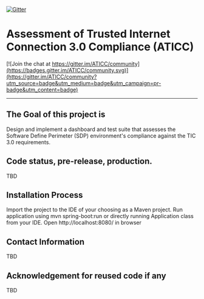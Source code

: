 [![Gitter](https://badges.gitter.im/ATICC/community.svg)](https://gitter.im/ATICC/community?utm_source=badge&utm_medium=badge&utm_campaign=pr-badge)

# Assessment of Trusted Internet Connection 3.0 Compliance (ATICC)

[![Join the chat at https://gitter.im/ATICC/community](https://badges.gitter.im/ATICC/community.svg)](https://gitter.im/ATICC/community?utm_source=badge&utm_medium=badge&utm_campaign=pr-badge&utm_content=badge)

---
## The Goal of this project is

Design and implement a dashboard and test suite that assesses the Software Define Perimeter (SDP) environment's compliance against the TIC 3.0 requirements.

## Code status, pre-release, production.
TBD

## Installation Process

Import the project to the IDE of your choosing as a Maven project.
Run application using mvn spring-boot:run or directly running Application class from your IDE.
Open http://localhost:8080/ in browser

## Contact Information
TBD

## Acknowledgement for reused code if any
TBD
